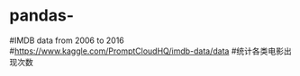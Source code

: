# pandas-
#IMDB data from 2006 to 2016
#https://www.kaggle.com/PromptCloudHQ/imdb-data/data
#统计各类电影出现次数
